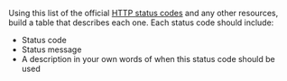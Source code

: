 Using this list of the official [HTTP status codes](https://www.w3.org/Protocols/rfc2616/rfc2616-sec10.html) and any other resources, build a table that describes each one. Each status code should include:

* Status code
* Status message
* A description in your own words of when this status code should be used
